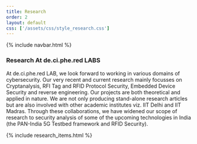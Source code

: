 ```yaml
---
title: Research 
order: 2
layout: default
css: ['/assets/css/style_research.css']
---
```

{% include navbar.html %}
<div class="spacer-small"></div>
<div class="row">
    <h3 class="heading">Research At de.ci.phe.red LABS</h3>
    <p>
   At de.ci.phe.red LAB, we look forward to working in various domains of cybersecurity. Our very recent and current research mainly focusses on Cryptanalysis, RFI Tag and RFID Protocol Security, Embedded Device Security and reverse engineering. Our projects are both theoretical and applied in nature. We are not only producing stand-alone research articles but are also involved with other academic institutes viz. IIT Delhi and IIT Madras. Through these collaborations, we have widened our scope of research to security analysis of some of the upcoming technologies in India (the PAN-India 5G Testbed framework and RFID Security).
    </p>
    {% include research_items.html %}
</div>